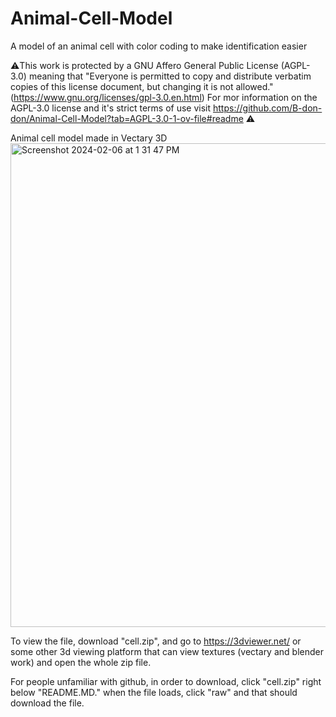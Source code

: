 # Animal-Cell-Model

A model of an animal cell with color coding to make identification easier

⚠️This work is protected by a  GNU Affero General Public License (AGPL-3.0) meaning that "Everyone is permitted to copy and distribute verbatim copies of this license document, but changing it is not allowed." (https://www.gnu.org/licenses/gpl-3.0.en.html) For mor information on the AGPL-3.0 license and it's strict terms of use visit https://github.com/B-don-don/Animal-Cell-Model?tab=AGPL-3.0-1-ov-file#readme ⚠️

 

Animal cell model made in Vectary 3D
<img width="774" alt="Screenshot 2024-02-06 at 1 31 47 PM" src="https://github.com/B-don-don/Animal-Cell-Model/assets/114553146/ab6a337c-4afd-4957-876c-66d82daa9537">


To view the file, download "cell.zip", and go to https://3dviewer.net/ or some other 3d viewing platform that can view textures (vectary and blender work) and open the whole zip file.

For people unfamiliar with github, in order to download, click "cell.zip" right below "README.MD." when the file loads, click "raw" and that should download the file.
